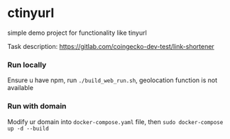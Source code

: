 # ctinyurl
simple demo project for functionality like tinyurl

Task description: https://gitlab.com/coingecko-dev-test/link-shortener

### Run locally
Ensure u have npm, run `./build_web_run.sh`, geolocation function is not available

### Run with domain
Modify ur domain into `docker-compose.yaml` file, then `sudo docker-compose up -d --build`
